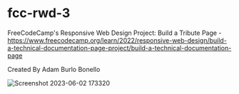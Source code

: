 # fcc-rwd-3
FreeCodeCamp's Responsive Web Design  Project: Build a Tribute Page - https://www.freecodecamp.org/learn/2022/responsive-web-design/build-a-technical-documentation-page-project/build-a-technical-documentation-page

Created By Adam Burlo Bonello

![Screenshot 2023-06-02 173320](https://github.com/ABurlo/fcc-rwd-3/assets/25136530/cc7fe9c4-766a-45c3-8c29-2e2ad3305bc5)
